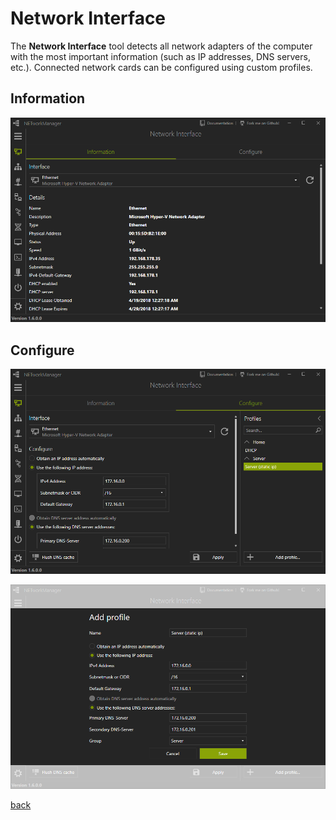 # Network Interface

The **Network Interface** tool detects all network adapters of the computer with the most important information (such as IP addresses, DNS servers, etc.). Connected network cards can be configured using custom profiles.

## Information

![Network Interface/Information](../../_images/NetworkInterface_Information.png)

## Configure

![Network Interface/Configure](../../_images/NetworkInterface_Configure.png)

![Network Interface/Configure Profile](../../_images/NetworkInterface_Configure_Profile.png)

[back](../README.md)
